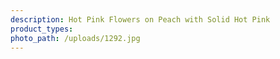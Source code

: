 ```yaml
---
description: Hot Pink Flowers on Peach with Solid Hot Pink
product_types:
photo_path: /uploads/1292.jpg
---
```

